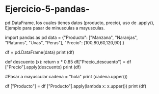 # Ejercicio-5-pandas-
pd.DataFrame, los cuales tienes datos (producto, precio), uso de .apply(), Ejemplo para pasar de minusculas a mayusculas.

import pandas as pd
data = {"Producto": ["Manzana", "Naranjas", "Platanos", "Uvas", "Peras"], 
         "Precio": [100,80,60,120,90]
}

df = pd.DataFrame(data)
print (df)

def descuento (x):
    return x * 0.85
df["Precio_descuento"] = df ["Precio"].apply(descuento)
print (df)

#Pasar a mayuscular 
cadena = "hola"
print (cadena.upper())

df ["Producto"] = df ["Producto"].apply(lambda x: x.upper())
print (df)
